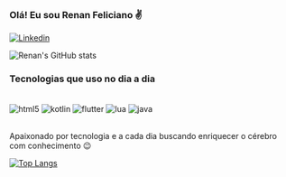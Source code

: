 ### Olá! Eu sou Renan Feliciano ✌

[![Linkedin](	https://img.shields.io/badge/LinkedIn-0077B5?style=for-the-badge&logo=linkedin&logoColor=white)](https://www.linkedin.com/in/renan-rocha-436ba2128/)

![Renan's GitHub stats](https://github-readme-stats.vercel.app/api?username=Slade-crypto&show_icons=true&theme=radical)

### Tecnologias que uso no dia a dia

<div style="display: inline_block"><br/>
    <img align="center" alt="html5" src="https://img.shields.io/badge/HTML5-E34F26?style=for-the-badge&logo=html5&logoColor=white" />
    <img align="center" alt="kotlin" src="https://img.shields.io/badge/Kotlin-0095D5?&style=for-the-badge&logo=kotlin&logoColor=white" />
    <img align="center" alt="flutter" src="https://img.shields.io/badge/Flutter-02569B?style=for-the-badge&logo=flutter&logoColor=white" />
    <img align="center" alt="lua" src="https://img.shields.io/badge/Lua-2C2D72?style=for-the-badge&logo=lua&logoColor=white" />
    <img align="center" alt="java" src="https://img.shields.io/badge/Java-ED8B00?style=for-the-badge&logo=java&logoColor=white" />
</div><br/>

Apaixonado por tecnologia e a cada dia buscando enriquecer o cérebro com conhecimento 😉

[![Top Langs](https://github-readme-stats.vercel.app/api/top-langs/?username=Slade-crypto&layout=compact)](https://github.com/anuraghazra/github-readme-stats)
